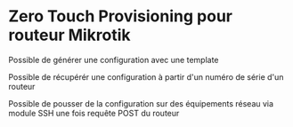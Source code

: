 # Zero Touch Provisioning pour routeur Mikrotik

Possible de générer une configuration avec une template  

Possible de récupérér une configuration à partir d'un numéro de série d'un routeur

Possible de pousser de la configuration sur des équipements réseau via module SSH une fois requête POST du routeur

